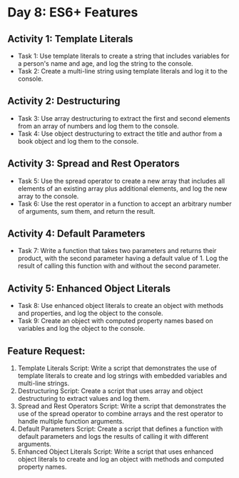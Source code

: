 # Day 8: ES6+ Features

## Activity 1: Template Literals

- Task 1: Use template literals to create a string that includes variables for a person's name and age, and log the string to the console.
- Task 2: Create a multi-line string using template literals and log it to the console.
## Activity 2: Destructuring

- Task 3: Use array destructuring to extract the first and second elements from an array of numbers and log them to the console.
- Task 4: Use object destructuring to extract the title and author from a book object and log them to the console.
## Activity 3: Spread and Rest Operators

- Task 5: Use the spread operator to create a new array that includes all elements of an existing array plus additional elements, and log the new array to the console.
- Task 6: Use the rest operator in a function to accept an arbitrary number of arguments, sum them, and return the result.
## Activity 4: Default Parameters

- Task 7: Write a function that takes two parameters and returns their product, with the second parameter having a default value of 1. Log the result of calling this function with and without the second parameter.
## Activity 5: Enhanced Object Literals

- Task 8: Use enhanced object literals to create an object with methods and properties, and log the object to the console.
- Task 9: Create an object with computed property names based on variables and log the object to the console.

## Feature Request:

1. Template Literals Script: Write a script that demonstrates the use of template literals to create and log strings with embedded variables and multi-line strings.
2. Destructuring Script: Create a script that uses array and object destructuring to extract values and log them.
3. Spread and Rest Operators Script: Write a script that demonstrates the use of the spread operator to combine arrays and the rest operator to handle multiple function arguments.
4. Default Parameters Script: Create a script that defines a function with default parameters and logs the results of calling it with different arguments.
5. Enhanced Object Literals Script: Write a script that uses enhanced object literals to create and log an object with methods and computed property names.
